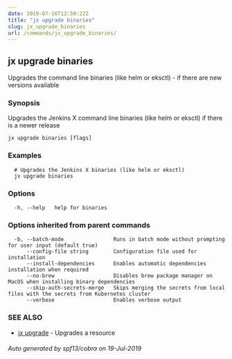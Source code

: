 ```yaml
---
date: 2019-07-16T12:59:22Z
title: "jx upgrade binaries"
slug: jx_upgrade_binaries
url: /commands/jx_upgrade_binaries/
---
```

## jx upgrade binaries

Upgrades the command line binaries (like helm or eksctl) - if there are new versions available

### Synopsis

Upgrades the Jenkins X command line binaries (like helm or eksctl) if there is a newer release

```
jx upgrade binaries [flags]
```

### Examples

```
  # Upgrades the Jenkins X binaries (like helm or eksctl)
  jx upgrade binaries
```

### Options

```
  -h, --help   help for binaries
```

### Options inherited from parent commands

```
  -b, --batch-mode                Runs in batch mode without prompting for user input (default true)
      --config-file string        Configuration file used for installation
      --install-dependencies      Enables automatic dependencies installation when required
      --no-brew                   Disables brew package manager on MacOS when installing binary dependencies
      --skip-auth-secrets-merge   Skips merging the secrets from local files with the secrets from Kubernetes cluster
      --verbose                   Enables verbose output
```

### SEE ALSO

* [jx upgrade](/commands/jx_upgrade/)	 - Upgrades a resource

###### Auto generated by spf13/cobra on 19-Jul-2019
